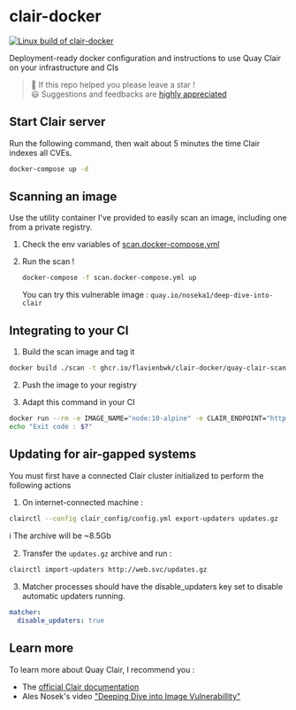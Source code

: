 # clair-docker

[![Linux build of clair-docker](https://github.com/flavienbwk/clair-docker/actions/workflows/main.yml/badge.svg)](https://github.com/flavienbwk/clair-docker/actions/workflows/main.yml)

Deployment-ready docker configuration and instructions to use Quay Clair on your infrastructure and CIs

> 🌟 If this repo helped you please leave a star !  
> :smiley: Suggestions and feedbacks are [highly appreciated](https://github.com/flavienbwk/clair-docker/issues/new)

## Start Clair server

Run the following command, then wait about 5 minutes the time Clair indexes all CVEs.

```bash
docker-compose up -d
```

## Scanning an image

Use the utility container I've provided to easily scan an image, including one from a private registry.

1. Check the env variables of [scan.docker-compose.yml](./scan.docker-compose.yml)

2. Run the scan !

    ```bash
    docker-compose -f scan.docker-compose.yml up
    ```

    You can try this vulnerable image : `quay.io/noseka1/deep-dive-into-clair`

## Integrating to your CI

1. Build the scan image and tag it

  ```bash
  docker build ./scan -t ghcr.io/flavienbwk/clair-docker/quay-clair-scan:v4.3.0
  ```

2. Push the image to your registry

3. Adapt this command in your CI

  ```bash
  docker run --rm -e IMAGE_NAME="node:10-alpine" -e CLAIR_ENDPOINT="http://172.17.0.1:6060" -e REGISTRY_ENDPOINT="" -e REGISTRY_USERNAME="" -e REGISTRY_PASSWORD="" --privileged --network="host" -it ghcr.io/flavienbwk/clair-docker/quay-clair-scan:v4.3.0
  echo "Exit code : $?"
  ```

## Updating for air-gapped systems

You must first have a connected Clair cluster initialized to perform the following actions

1. On internet-connected machine :

  ```bash
  clairctl --config clair_config/config.yml export-updaters updates.gz
  ```

  :information_source: The archive will be ~8.5Gb

2. Transfer the `updates.gz` archive and run :

  ```bash
  clairctl import-updaters http://web.svc/updates.gz
  ```

3. Matcher processes should have the disable_updaters key set to disable automatic updaters running.

  ```yml
  matcher:
    disable_updaters: true
  ```

## Learn more

To learn more about Quay Clair, I recommend you :

- The [official Clair documentation](https://quay.github.io/clair/)
- Ales Nosek's video ["Deeping Dive into Image Vulnerabillity"](https://www.youtube.com/watch?v=kLpEbUBn06A)
